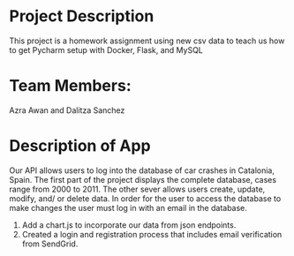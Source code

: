 # Project Description 
This project is a homework assignment using new csv data to teach us how to get Pycharm setup with Docker, Flask, and MySQL

# Team Members:
Azra Awan and Dalitza Sanchez

# Description of App
Our API allows users to log into the database of car crashes in Catalonia, Spain. The first part of the project
displays the complete database, cases range from 2000 to 2011. The other sever allows users create, update, modify,
and/ or delete data. In order for the user to access the database to make changes the user must log in with an email in
the database. 

1. Add a chart.js to incorporate our data from json endpoints.
2. Created a login and registration process that includes email verification from SendGrid.

